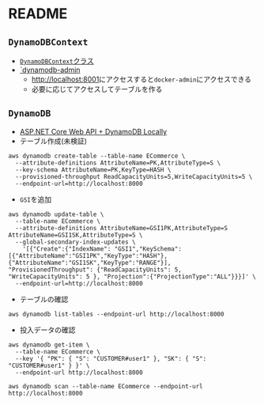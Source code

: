 # README

## `DynamoDBContext`

- [`DynamoDBContext`クラス](https://docs.aws.amazon.com/ja_jp/amazondynamodb/latest/developerguide/DotNetDynamoDBContext.html)
- [`dynamodb-admin](https://laid-back-scientist.com/dynamodb-local#toc4)
  - <http://localhost:8001>にアクセスすると`docker-admin`にアクセスできる
  - 必要に応じてアクセスしてテーブルを作る

## `DynamoDB`

- [ASP.NET Core Web API + DynamoDB Locally](https://www.codeproject.com/Articles/5273030/ASP-NET-Core-Web-API-plus-DynamoDB-Locally)
- テーブル作成(未検証)

```shell
aws dynamodb create-table --table-name ECommerce \
  --attribute-definitions AttributeName=PK,AttributeType=S \
  --key-schema AttributeName=PK,KeyType=HASH \
  --provisioned-throughput ReadCapacityUnits=5,WriteCapacityUnits=5 \
  --endpoint-url=http://localhost:8000
```

- `GSI`を追加

```shell
aws dynamodb update-table \
  --table-name ECommerce \
  --attribute-definitions AttributeName=GSI1PK,AttributeType=S AttributeName=GSI1SK,AttributeType=S \
  --global-secondary-index-updates \
    '[{"Create":{"IndexName": "GSI1","KeySchema":[{"AttributeName":"GSI1PK","KeyType":"HASH"},{"AttributeName":"GSI1SK","KeyType":"RANGE"}], "ProvisionedThroughput": {"ReadCapacityUnits": 5, "WriteCapacityUnits": 5 }, "Projection":{"ProjectionType":"ALL"}}}]' \
  --endpoint-url=http://localhost:8000
```

- テーブルの確認

```shell
aws dynamodb list-tables --endpoint-url http://localhost:8000
 ```

- 投入データの確認

```shell
aws dynamodb get-item \
  --table-name ECommerce \
  --key '{ "PK": { "S": "CUSTOMER#user1" }, "SK": { "S": "CUSTOMER#user1" } }' \
  --endpoint-url http://localhost:8000
```

```shell
aws dynamodb scan --table-name ECommerce --endpoint-url http://localhost:8000
```
